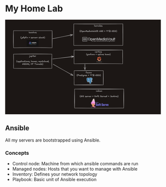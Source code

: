 # My Home Lab

![arch](./assets/arch.png)

## Ansible

All my servers are bootstrapped using Ansible.

### Concepts

- Control node: Machine from which ansible commands are run
- Managed nodes: Hosts that you want to manage with Ansible
- Inventory: Defines your network topology
- Playbook: Basic unit of Ansible execution

